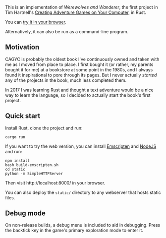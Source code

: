 This is an implementation of _Werewolves and Wanderer_, the first
project in Tim Hartnell's [Creating Adventure Games on Your Computer][cagyc],
in Rust.

You can [try it in your browser][play].

Alternatively, it can also be run as a command-line program.

## Motivation

CAGYC is probably the oldest book I've continuously owned and taken
with me as I moved from place to place. I first bought it (or rather,
my parents bought it for me) at a bookstore at some point in the 1980s,
and I always found it inspirational to pore through its pages. But I
never actually _started_ any of the projects in the book, much less
completed them.

In 2017 I was learning [Rust][] and thought a text adventure would be
a nice way to learn the language, so I decided to actually start
the book's first project.

## Quick start

Install Rust, clone the project and run:

```
cargo run
```

If you want to try the web version, you can install [Emscripten][] and
[NodeJS][] and run:

```
npm install
bash build-emscripten.sh
cd static
python -m SimpleHTTPServer
```

Then visit http://localhost:8000/ in your browser.

You can also deploy the `static/` directory to any webserver that
hosts static files.

## Debug mode

On non-release builds, a debug menu is included to aid in debugging.
Press the backtick key in the game's primary exploration mode to
enter it.

[cagyc]: http://www.atariarchives.org/adventure/
[play]: https://toolness.github.io/werewolves-and-wanderer-rs/
[Rust]: https://www.rust-lang.org/
[Emscripten]: http://emscripten.org/
[NodeJS]: http://nodejs.org/
